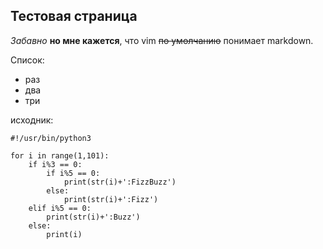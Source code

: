 ## Тестовая страница ##

*Забавно* **но мне кажется**, что vim ~~по умолчанию~~ понимает markdown.

Список:
- раз
- два
- три

исходник:
```
#!/usr/bin/python3

for i in range(1,101):
	if i%3 == 0:
		if i%5 == 0:
			print(str(i)+':FizzBuzz')
		else:
			print(str(i)+':Fizz')
	elif i%5 == 0:
		print(str(i)+':Buzz')
	else:
		print(i)
```
